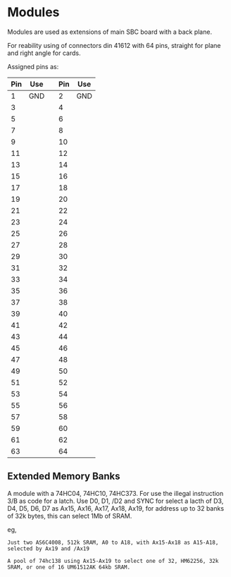# Modules

Modules are used as extensions of main SBC board with a back plane. 

For reability using of connectors din 41612 with 64 pins, straight for plane and right angle for cards.

Assigned pins as:

| Pin | Use || Pin | Use | 
| -- | -- |--| -- | -- |
| 1 | GND || 2 | GND |
| 3 |  | |  4 |  |
| 5 |  | |  6 |  |
| 7 |  | |  8 |  |
| 9 |  | | 10 |  |
| 11 |  | | 12 |  |
| 13 |  | | 14 |  |
| 15 |  | | 16 |  |
| 17 |  | | 18 |  |
| 19 |  | | 20 |  |
| 21 |  | | 22 |  |
| 23 |  | | 24 |  |
| 25 |  | | 26 |  |
| 27 |  | | 28 |  |
| 29 |  | | 30 |  |
| 31 |  | | 32 |  |
| 33 |  | | 34 |  |
| 35 |  | | 36 |  |
| 37 |  | | 38 |  |
| 39 |  | | 40 |  |
| 41 |  | | 42 |  |
| 43 |  | | 44 |  |
| 45 |  | | 46 |  |
| 47 |  | | 48 |  |
| 49 |  | | 50 |  |
| 51 |  | | 52 |  |
| 53 |  | | 54 |  |
| 55 |  | | 56 |  |
| 57 |  | | 58 |  |
| 59 |  | | 60 |  |
| 61 |  | | 62 |  |
| 63 |  | | 64 |  |


## Extended Memory Banks

A module with a 74HC04, 74HC10, 74HC373. For use the illegal instruction 3/B as code for a latch.
Use D0, D1, /D2 and SYNC for select a lacth of D3, D4, D5, D6, D7 as Ax15, Ax16, Ax17, Ax18, Ax19, for address up to 32 banks of 32k bytes, 
this can select 1Mb of SRAM.

eg, 

    Just two AS6C4008, 512k SRAM, A0 to A18, with Ax15-Ax18 as A15-A18, selected by Ax19 and /Ax19

    A pool of 74hc138 using Ax15-Ax19 to select one of 32, HM62256, 32k SRAM, or one of 16 UM61512AK 64kb SRAM.



